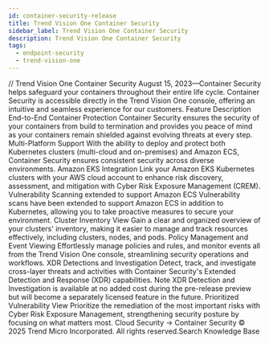 ```yaml
---
id: container-security-release
title: Trend Vision One Container Security
sidebar_label: Trend Vision One Container Security
description: Trend Vision One Container Security
tags:
  - endpoint-security
  - trend-vision-one
---
```


/*<![CDATA[*/ $('#title').html($('meta[name=map-description]').attr('content')); /*]]>*/ Trend Vision One Container Security August 15, 2023—Container Security helps safeguard your containers throughout their entire life cycle. Container Security is accessible directly in the Trend Vision One console, offering an intuitive and seamless experience for our customers. Feature Description End-to-End Container Protection Container Security ensures the security of your containers from build to termination and provides you peace of mind as your containers remain shielded against evolving threats at every step. Multi-Platform Support With the ability to deploy and protect both Kubernetes clusters (multi-cloud and on-premises) and Amazon ECS, Container Security ensures consistent security across diverse environments. Amazon EKS Integration Link your Amazon EKS Kubernetes clusters with your AWS cloud account to enhance risk discovery, assessment, and mitigation with Cyber Risk Exposure Management (CREM). Vulnerability Scanning extended to support Amazon ECS Vulnerability scans have been extended to support Amazon ECS in addition to Kubernetes, allowing you to take proactive measures to secure your environment. Cluster Inventory View Gain a clear and organized overview of your clusters' inventory, making it easier to manage and track resources effectively, including clusters, nodes, and pods. Policy Management and Event Viewing Effortlessly manage policies and rules, and monitor events all from the Trend Vision One console, streamlining security operations and workflows. XDR Detections and Investigation Detect, track, and investigate cross-layer threats and activities with Container Security's Extended Detection and Response (XDR) capabilities. Note XDR Detection and Investigation is available at no added cost during the pre-release preview but will become a separately licensed feature in the future. Prioritized Vulnerability View Prioritize the remediation of the most important risks with Cyber Risk Exposure Management, strengthening security posture by focusing on what matters most. Cloud Security → Container Security © 2025 Trend Micro Incorporated. All rights reserved.Search Knowledge Base